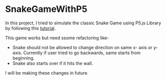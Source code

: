 # SnakeGameWithP5

In this project, I tried to simulate the classic Snake Game using P5.js Library by following this [tutorial](https://www.youtube.com/watch?v=AaGK-fj-BAM).

This game works but need ssome refactoring like-
  * Snake should not be allowed to change direction on same x- axis or y-axis. Currently if user tried to go backwards, same starts from beginning.
  * Snake also starts over if it hits the wall.
  
I will be making these changes in future.


